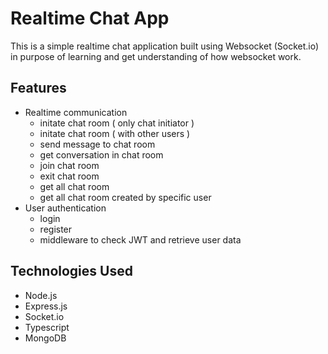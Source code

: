 # Realtime Chat App

This is a simple realtime chat application built using Websocket (Socket.io) in purpose of learning and get understanding of how websocket work.

## Features

- Realtime communication
  - initate chat room ( only chat initiator )
  - initate chat room ( with other users )
  - send message to chat room
  - get conversation in chat room
  - join chat room
  - exit chat room
  - get all chat room
  - get all chat room created by specific user
- User authentication
  - login
  - register
  - middleware to check JWT and retrieve user data

## Technologies Used

- Node.js
- Express.js
- Socket.io
- Typescript
- MongoDB
